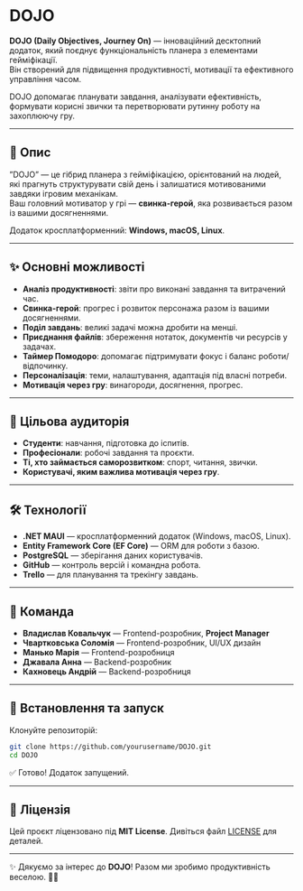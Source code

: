 # DOJO

**DOJO (Daily Objectives, Journey On)** — інноваційний десктопний додаток, який поєднує функціональність планера з елементами гейміфікації.  
Він створений для підвищення продуктивності, мотивації та ефективного управління часом.  

DOJO допомагає планувати завдання, аналізувати ефективність, формувати корисні звички та перетворювати рутинну роботу на захоплюючу гру.

---

## 📖 Опис

”DOJO” — це гібрид планера з гейміфікацією, орієнтований на людей, які прагнуть структурувати свій день і залишатися мотивованими завдяки ігровим механікам.  
Ваш головний мотиватор у грі — **свинка-герой**, яка розвивається разом із вашими досягненнями.  

Додаток кросплатформенний: **Windows, macOS, Linux**.

---

## ✨ Основні можливості

- **Аналіз продуктивності**: звіти про виконані завдання та витрачений час.  
- **Свинка-герой**: прогрес і розвиток персонажа разом із вашими досягненнями.  
- **Поділ завдань**: великі задачі можна дробити на менші.  
- **Приєднання файлів**: збереження нотаток, документів чи ресурсів у задачах.  
- **Таймер Помодоро**: допомагає підтримувати фокус і баланс роботи/відпочинку.  
- **Персоналізація**: теми, налаштування, адаптація під власні потреби.  
- **Мотивація через гру**: винагороди, досягнення, прогрес.  

---

## 🎯 Цільова аудиторія

- **Студенти**: навчання, підготовка до іспитів.  
- **Професіонали**: робочі завдання та проєкти.  
- **Ті, хто займається саморозвитком**: спорт, читання, звички.  
- **Користувачі, яким важлива мотивація через гру**.  

---

## 🛠️ Технології

- **.NET MAUI** — кросплатформенний додаток (Windows, macOS, Linux).  
- **Entity Framework Core (EF Core)** — ORM для роботи з базою.  
- **PostgreSQL** — зберігання даних користувачів.  
- **GitHub** — контроль версій і командна робота.  
- **Trello** — для планування та трекінгу завдань.  

---

## 👥 Команда

- **Владислав Ковальчук** — Frontend-розробник, **Project Manager**  
- **Чвартковська Соломія** — Frontend-розробник, UI/UX дизайн  
- **Манько Марія** — Frontend-розробниця  
- **Джавала Анна** — Backend-розробник  
- **Кахновець Андрій** — Backend-розробниця  

---

## 🚀 Встановлення та запуск

Клонуйте репозиторій:
   ```bash
   git clone https://github.com/yourusername/DOJO.git
   cd DOJO
   ```

✅ Готово! Додаток запущений.


---

## 📜 Ліцензія

Цей проєкт ліцензовано під **MIT License**.
Дивіться файл [LICENSE](LICENSE) для деталей.

---

✨ Дякуємо за інтерес до **DOJO**! Разом ми зробимо продуктивність веселою. 🐷🌟

```
